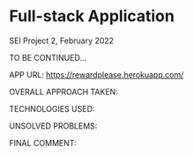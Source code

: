# Full-stack Application

SEI Project 2, February 2022

TO BE CONTINUED...

APP URL: https://rewardplease.herokuapp.com/

OVERALL APPROACH TAKEN:


TECHNOLOGIES USED:


UNSOLVED PROBLEMS:



FINAL COMMENT:
